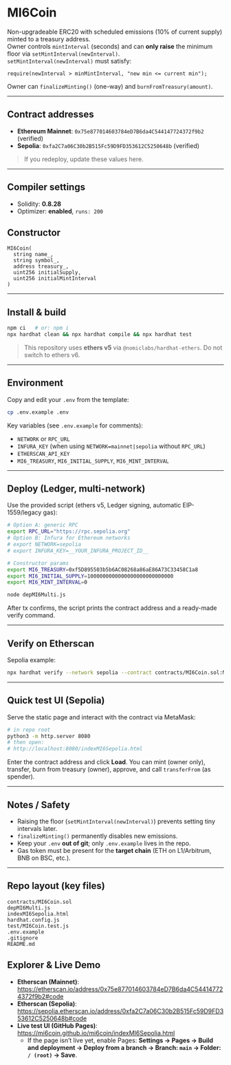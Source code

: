 # MI6Coin

Non-upgradeable ERC20 with scheduled emissions (10% of current supply) minted to a treasury address.  
Owner controls `mintInterval` (seconds) and can **only raise** the minimum floor via `setMintInterval(newInterval)`.  
`setMintInterval(newInterval)` must satisfy:
```solidity
require(newInterval > minMintInterval, "new min <= current min");
```
Owner can `finalizeMinting()` (one-way) and `burnFromTreasury(amount)`.

---

## Contract addresses

- **Ethereum Mainnet**: `0x75e877014603784eD7B6da4C544147724372f9b2` (verified)
- **Sepolia**: `0xfa2C7a06C30b2B515Fc59D9FD353612C5250648b` (verified)

> If you redeploy, update these values here.

---

## Compiler settings
- Solidity: **0.8.28**
- Optimizer: **enabled**, `runs: 200`

## Constructor
```
MI6Coin(
  string name_,
  string symbol_,
  address treasury_,
  uint256 initialSupply,
  uint256 initialMintInterval
)
```

---

## Install & build
```bash
npm ci   # or: npm i
npx hardhat clean && npx hardhat compile && npx hardhat test
```

> This repository uses **ethers v5** via `@nomiclabs/hardhat-ethers`. Do not switch to ethers v6.

---

## Environment
Copy and edit your `.env` from the template:
```bash
cp .env.example .env
```

Key variables (see `.env.example` for comments):
- `NETWORK` or `RPC_URL`
- `INFURA_KEY` (when using `NETWORK=mainnet|sepolia` without `RPC_URL`)
- `ETHERSCAN_API_KEY`
- `MI6_TREASURY`, `MI6_INITIAL_SUPPLY`, `MI6_MINT_INTERVAL`

---

## Deploy (Ledger, multi-network)
Use the provided script (ethers v5, Ledger signing, automatic EIP-1559/legacy gas):

```bash
# Option A: generic RPC
export RPC_URL="https://rpc.sepolia.org"
# Option B: Infura for Ethereum networks
# export NETWORK=sepolia
# export INFURA_KEY=__YOUR_INFURA_PROJECT_ID__

# Constructor params
export MI6_TREASURY=0xf5D895503b5b6AC08268a86aE86A73C33458C1a8
export MI6_INITIAL_SUPPLY=1000000000000000000000000000
export MI6_MINT_INTERVAL=0

node depMI6Multi.js
```

After tx confirms, the script prints the contract address and a ready-made verify command.

---

## Verify on Etherscan
Sepolia example:
```bash
npx hardhat verify --network sepolia --contract contracts/MI6Coin.sol:MI6Coin   0xYourNewAddress "MI6Coin" "MI6" 0xYourTreasury 1000000000000000000000000000 0
```

---

## Quick test UI (Sepolia)
Serve the static page and interact with the contract via MetaMask:
```bash
# in repo root
python3 -m http.server 8080
# then open:
# http://localhost:8080/indexMI6Sepolia.html
```
Enter the contract address and click **Load**. You can mint (owner only), transfer, burn from treasury (owner), approve, and call `transferFrom` (as spender).

---

## Notes / Safety
- Raising the floor (`setMintInterval(newInterval)`) prevents setting tiny intervals later.
- `finalizeMinting()` permanently disables new emissions.
- Keep your `.env` **out of git**; only `.env.example` lives in the repo.
- Gas token must be present for the **target chain** (ETH on L1/Arbitrum, BNB on BSC, etc.).

---

## Repo layout (key files)
```
contracts/MI6Coin.sol
depMI6Multi.js
indexMI6Sepolia.html
hardhat.config.js
test/MI6Coin.test.js
.env.example
.gitignore
README.md
```

## Explorer & Live Demo

- **Etherscan (Mainnet)**: https://etherscan.io/address/0x75e877014603784eD7B6da4C544147724372f9b2#code
- **Etherscan (Sepolia)**: https://sepolia.etherscan.io/address/0xfa2C7a06C30b2B515Fc59D9FD353612C5250648b#code
- **Live test UI (GitHub Pages)**: https://mi6coin.github.io/mi6coin/indexMI6Sepolia.html
  - If the page isn’t live yet, enable Pages: **Settings → Pages → Build and deployment → Deploy from a branch → Branch: `main` → Folder: `/ (root)` → Save**.

